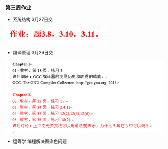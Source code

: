 ### 第三周作业

+ 系统结构 3月27日交

![系统结构作业](./picture/系统结构1.png)

+ 编译原理 3月26日交

![](./picture/编译原理1.png)

+ 运筹学 编程解决图染色问题